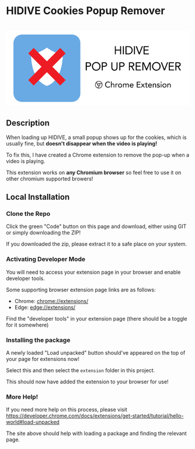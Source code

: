 # HIDIVE Cookies Popup Remover

<h1 style="text-align: center;">
    <img src="src/readme-logo.png" alt="adb-js logo"/>
</h1>

## Description

When loading up HIDIVE, a small popup shows up for the cookies, which is usually fine, but **doesn't disappear when the video
is playing!**

To fix this, I have created a Chrome extension to remove the pop-up when a video is playing.

This extension works on **any Chromium browser** so feel free to use it on other chromium supported browers! 

## Local Installation

### Clone the Repo 

Click the green "Code" button on this page and download, either using GIT or simply downloading the ZIP!

If you downloaded the zip, please extract it to a safe place on your system.

### Activating Developer Mode

You will need to access your extension page in your browser and enable developer tools.

Some supporting browser extension page links are as follows:

- Chrome: [chrome://extensions/](chrome://extensions/)
- Edge: [edge://extensions/](edge://extensions/)

Find the "developer tools" in your extension page (there should be a toggle for it somewhere)

### Installing the package

A newly loaded "Load unpacked" button should've appeared on the top of your page for extensions now!

Select this and then select the `extension` folder in this project.

This should now have added the extension to your browser for use! 

### More Help!

If you need more help on this process, please visit https://developer.chrome.com/docs/extensions/get-started/tutorial/hello-world#load-unpacked

The site above should help with loading a package and finding the relevant page.